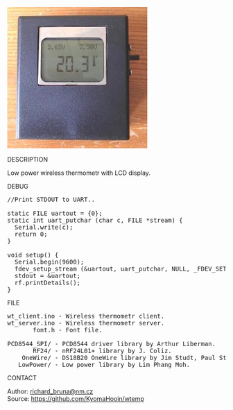 ![Wireless Thermometr](https://github.com/KyomaHooin/wtemp/raw/master/wt_screen.jpg "screenshot")

DESCRIPTION

Low power wireless thermometr with LCD display.

DEBUG

<pre>
//Print STDOUT to UART..

static FILE uartout = {0};
static int uart_putchar (char c, FILE *stream) {
  Serial.write(c);
  return 0;
}

void setup() {
  Serial.begin(9600);
  fdev_setup_stream (&uartout, uart_putchar, NULL, _FDEV_SETUP_WRITE);
  stdout = &uartout;
  rf.printDetails();
}
</pre>

FILE

<pre>
wt_client.ino - Wireless thermometr client.
wt_server.ino - Wireless thermometr server.
       font.h - Font file.          

PCD8544_SPI/ - PCD8544 driver library by Arthur Liberman.
       RF24/ - nRF24L01+ library by J. Coliz.
    OneWire/ - DS18B20 OneWire library by Jim Studt, Paul Stoffregen & Co.
   LowPower/ - Low power library by Lim Phang Moh.
</pre>

CONTACT

Author: richard_bruna@nm.cz<br>
Source: https://github.com/KyomaHooin/wtemp

